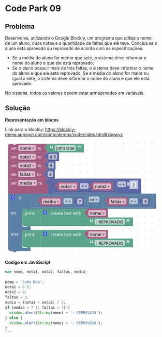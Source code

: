 # Code Park 09

## Problema

Desenvolva, utilizando o Google Blockly, um programa que utiliza o nome de um aluno, duas notas e a quantidade de faltas que ele teve. Conclua se o aluno está aprovado ou reprovado de acordo com as especificações:
 
- Se a média do aluno for menor que sete, o sistema deve informar o nome do aluno e que ele está reprovado;
- Se o aluno possuir mais de três faltas, o sistema deve informar o nome do aluno e que ele está reprovado;
Se a média do aluno for maior ou igual a sete, o sistema deve informar o nome do aluno e que ele está aprovado.

No sistema, todos os valores devem estar armazenados em variáveis.

## Solução

**Representação em blocos**

Link para o blockly: https://blockly-demo.appspot.com/static/demos/code/index.html#xxgwyz

![Blockly](attachments/10CP_blockly.png)

**Codigo em JavaScript**

```javascript
var nome, nota1, nota2, faltas, media;

nome = 'John Doe';
nota1 = 6.5;
nota2 = 9;
faltas = 3;
media = (nota1 + nota2) / 2;
if (media < 7 || faltas > 3) {
  window.alert(String(nome) + ': REPROVADO');
} else {
  window.alert(String(nome) + ': REPROVADO');
}
´´´
